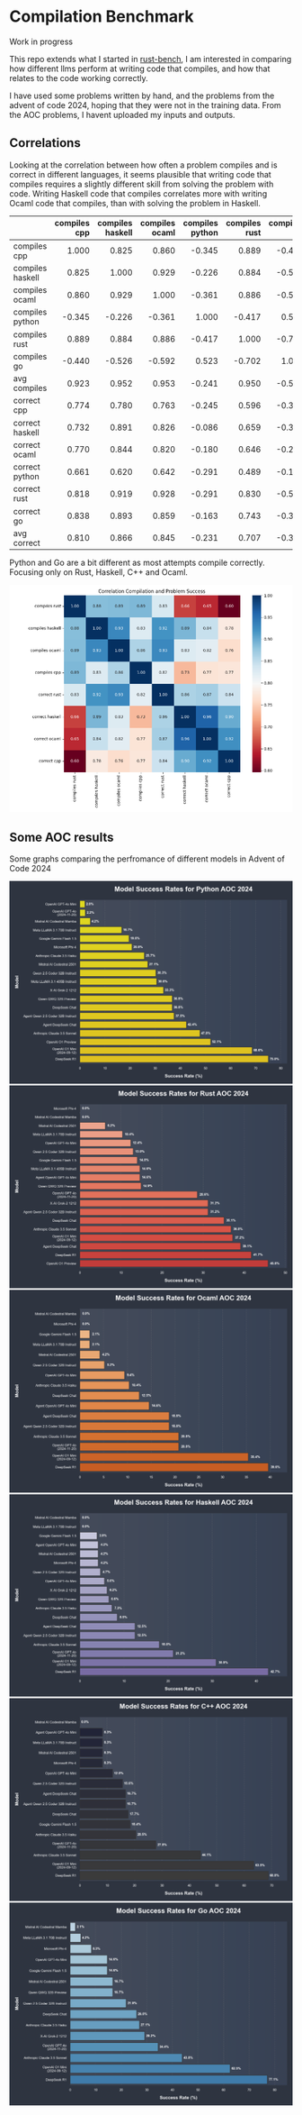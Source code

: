 # Compilation Benchmark #

Work in progress

This repo extends what I started in [rust-bench](https://github.com/Gusanidas/rust-bench), I am interested in comparing how different llms perform at writing code that compiles, and how that relates to the code working correctly.

I have used some problems written by hand, and the problems from the advent of code 2024, hoping that they were not in the training data.
From the AOC problems, I havent uploaded my inputs and outputs.

## Correlations ##

Looking at the correlation between how often a problem compiles and is correct in different languages, it seems plausible that writing code that compiles requires a slightly different skill from solving the problem with code.
Writing Haskell code that compiles correlates more with writing Ocaml code that compiles, than with solving the problem in Haskell. 


| | compiles cpp | compiles haskell | compiles ocaml | compiles python | compiles rust | compiles go | avg compiles | correct cpp | correct haskell | correct ocaml | correct python | correct rust | correct go | avg correct |
|---|--:|--:|--:|--:|--:|--:|--:|--:|--:|--:|--:|--:|--:|--:|
| compiles cpp | 1.000 | 0.825 | 0.860 | -0.345 | 0.889 | -0.440 | 0.923 | 0.774 | 0.732 | 0.770 | 0.661 | 0.818 | 0.838 | 0.810 |
| compiles haskell | 0.825 | 1.000 | 0.929 | -0.226 | 0.884 | -0.526 | 0.952 | 0.780 | 0.891 | 0.844 | 0.620 | 0.919 | 0.893 | 0.866 |
| compiles ocaml | 0.860 | 0.929 | 1.000 | -0.361 | 0.886 | -0.592 | 0.953 | 0.763 | 0.826 | 0.820 | 0.642 | 0.928 | 0.859 | 0.845 |
| compiles python | -0.345 | -0.226 | -0.361 | 1.000 | -0.417 | 0.523 | -0.241 | -0.245 | -0.086 | -0.180 | -0.291 | -0.291 | -0.163 | -0.231 |
| compiles rust | 0.889 | 0.884 | 0.886 | -0.417 | 1.000 | -0.702 | 0.950 | 0.596 | 0.659 | 0.646 | 0.489 | 0.830 | 0.743 | 0.707 |
| compiles go | -0.440 | -0.526 | -0.592 | 0.523 | -0.702 | 1.000 | -0.545 | -0.327 | -0.343 | -0.270 | -0.199 | -0.588 | -0.336 | -0.369 |
| avg compiles | 0.923 | 0.952 | 0.953 | -0.241 | 0.950 | -0.545 | 1.000 | 0.753 | 0.806 | 0.816 | 0.609 | 0.912 | 0.874 | 0.841 |
| correct cpp | 0.774 | 0.780 | 0.763 | -0.245 | 0.596 | -0.327 | 0.753 | 1.000 | 0.900 | 0.922 | 0.907 | 0.841 | 0.934 | 0.978 |
| correct haskell | 0.732 | 0.891 | 0.826 | -0.086 | 0.659 | -0.343 | 0.806 | 0.900 | 1.000 | 0.961 | 0.713 | 0.863 | 0.945 | 0.936 |
| correct ocaml | 0.770 | 0.844 | 0.820 | -0.180 | 0.646 | -0.270 | 0.816 | 0.922 | 0.961 | 1.000 | 0.813 | 0.867 | 0.953 | 0.968 |
| correct python | 0.661 | 0.620 | 0.642 | -0.291 | 0.489 | -0.199 | 0.609 | 0.907 | 0.713 | 0.813 | 1.000 | 0.669 | 0.841 | 0.891 |
| correct rust | 0.818 | 0.919 | 0.928 | -0.291 | 0.830 | -0.588 | 0.912 | 0.841 | 0.863 | 0.867 | 0.669 | 1.000 | 0.868 | 0.896 |
| correct go | 0.838 | 0.893 | 0.859 | -0.163 | 0.743 | -0.336 | 0.874 | 0.934 | 0.945 | 0.953 | 0.841 | 0.868 | 1.000 | 0.980 |
| avg correct | 0.810 | 0.866 | 0.845 | -0.231 | 0.707 | -0.369 | 0.841 | 0.978 | 0.936 | 0.968 | 0.891 | 0.896 | 0.980 | 1.000 |

Python and Go are a bit different as most attempts compile correctly.
Focusing only on Rust, Haskell, C++ and Ocaml.

![correlation_image](correlation_1.png)

## Some AOC results #

Some graphs comparing the perfromance of different models in Advent of Code 2024

![python aoc](python_aoc_2.png)
![rust_aoc](rust_aoc_2.png)
![ocaml_aoc](ocaml_aoc_2.png)
![haskell_aoc](haskell_aoc_2.png)
![cpp aoc](cpp_aoc_2.png)
![go aoc](go_aoc_2.png)
